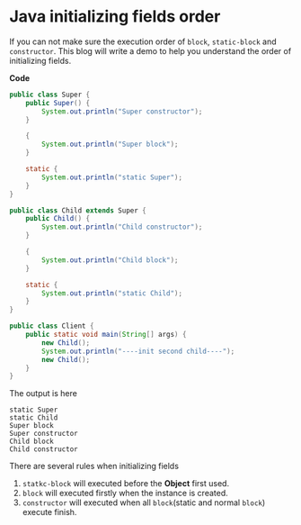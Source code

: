 # Java initializing fields order
If you can not make sure the execution order of `block`, `static-block` and `constructor`. This blog will write a demo to
help you understand the order of initializing fields.

**Code**
```java
public class Super {
    public Super() {
        System.out.println("Super constructor");
    }

    {
        System.out.println("Super block");
    }

    static {
        System.out.println("static Super");
    }
}

public class Child extends Super {
    public Child() {
        System.out.println("Child constructor");
    }

    {
        System.out.println("Child block");
    }

    static {
        System.out.println("static Child");
    }
}

public class Client {
    public static void main(String[] args) {
        new Child();
        System.out.println("----init second child----");
        new Child();
    }
}
```
The output is here
```
static Super
static Child
Super block
Super constructor
Child block
Child constructor
```

There are several rules when initializing fields
1. `statkc-block` will executed before the **Object** first used.
2. `block` will executed firstly when the instance is created.
3. `constructor` will executed when all `block`(static and normal `block`) execute finish. 